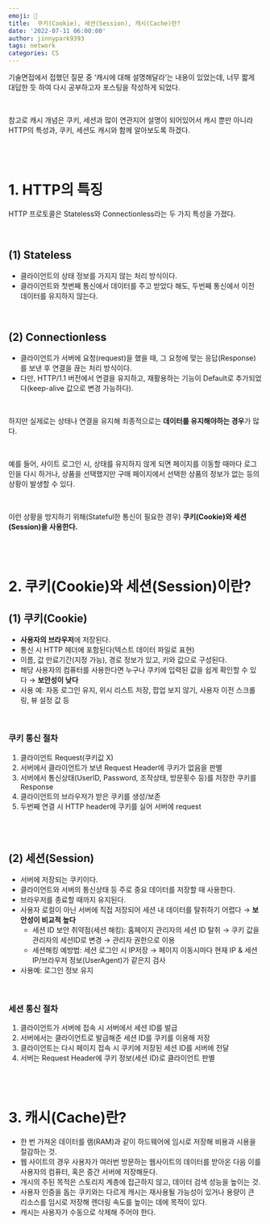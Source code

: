 ```yaml
---
emoji: 💫
title:  쿠키(Cookie), 세션(Session), 캐시(Cache)란?
date: '2022-07-11 06:00:00'
author: jinnypark9393
tags: network
categories: CS
---
```


기술면접에서 접했던 질문 중 ‘캐시에 대해 설명해달라’는 내용이 있었는데, 너무 짧게 대답한 듯 하여 다시 공부하고자 포스팅을 작성하게 되었다. 

<br/>

참고로 캐시 개념은 쿠키, 세션과 많이 연관지어 설명이 되어있어서 캐시 뿐만 아니라 HTTP의 특성과, 쿠키, 세션도 캐시와 함께 알아보도록 하겠다.

<br/><br/>

# 1. HTTP의 특징

HTTP 프로토콜은 Stateless와 Connectionless라는 두 가지 특성을 가졌다.

<br/>

## (1) Stateless

- 클라이언트의 상태 정보를 가지지 않는 처리 방식이다.
- 클라이언트와 첫번째 통신에서 데이터를 주고 받았다 해도, 두번째 통신에서 이전 데이터를 유지하지 않는다.

<br/>

## (2) Connectionless

- 클라이언트가 서버에 요청(request)을 했을 때, 그 요청에 맞는 응답(Response)를 보낸 후 연결을 끊는 처리 방식이다.
- 다만, HTTP/1.1 버전에서 연결을 유지하고, 재활용하는 기능이 Default로 추가되었다(keep-alive 값으로 변경 가능하다).

<br/>

하지만 실제로는 상태나 연결을 유지해 최종적으로는 **데이터를 유지해야하는 경우**가 많다.

<br/>

예를 들어, 사이트 로그인 시, 상태를 유지하지 않게 되면 페이지를 이동할 때마다 로그인을 다시 하거나, 상품을 선택했지만 구매 페이지에서 선택한 상품의 정보가 없는 등의 상황이 발생할 수 있다.

<br/>

이런 상황을 방지하기 위해(Stateful한 통신이 필요한 경우) **쿠키(Cookie)와 세션(Session)을 사용한다.**

<br/><br/>

# 2. 쿠키(Cookie)와 세션(Session)이란?

## (1) 쿠키(Cookie)

- **사용자의 브라우저**에 저장된다.
- 통신 시 HTTP 헤더에 포함된다(텍스트 데이터 파일로 표현)
- 이름, 값 만료기간(지정 가능), 경로 정보가 있고, 키와 값으로 구성된다.
- 해당 사용자의 컴퓨터를 사용한다면 누구나 쿠키에 입력된 값을 쉽게 확인할 수 있다 → **보안성이 낮다**
- 사용 예: 자동 로그인 유지, 위시 리스트 저장, 팝업 보지 않기, 사용자 이전 스크롤링, 뷰 설정 값 등

<br/>

### 쿠키 통신 절차

1. 클라이언트 Request(쿠키값 X)
2. 서버에서 클라이언트가 보낸 Request Header에 쿠키가 없음을 판별
3. 서버에서 통신상태(UserID, Password, 조작상태, 방문횟수 등)를 저장한 쿠키를 Response
4. 클라이언트의 브라우저가 받은 쿠키를 생성/보존
5. 두번째 연결 시 HTTP header에 쿠키를 실어 서버에 request

<br/><br/>

## (2) 세션(Session)

- 서버에 저장되는 쿠키이다.
- 클라이언트와 서버의 통신상태 등 주로 중요 데이터를 저장할 때 사용한다.
- 브라우저를 종료할 때까지 유지된다.
- 사용자 로컬이 아닌 서버에 직접 저장되어 세션 내 데이터를 탈취하기 어렵다 → **보안성이 비교적 높다**
    - 세션 ID 보안 취약점(세션 해킹): 홈페이지 관리자의 세션 ID 탈취 → 쿠키 값을 관리자의 세션ID로 변경 → 관리자 권한으로 이용
    - 세션해킹 예방법: 세션 로그인 시 IP저장 → 페이지 이동시마다 현재 IP & 세션 IP/브라우저 정보(UserAgent)가 같은지 검사
- 사용예: 로그인 정보 유지

<br/>

### 세션 통신 절차

1. 클라이언트가 서버에 접속 시 서버에서 세션 ID를 발급
2. 서버에서는 클라이언트로 발급해준 세션 ID를 쿠키를 이용해 저장
3. 클라이언트는 다시 페이지 접속 시 쿠키에 저장된 세션 ID를 서버에 전달
4. 서버는 Request Header에 쿠키 정보(세션 ID)로 클라이언트 판별

<br/><br/>

# 3. 캐시(Cache)란?

- 한 번 가져온 데이터를 램(RAM)과 같이 하드웨어에 임시로 저장해 비용과 시용을 절감하는 것.
- 웹 사이트의 경우 사용자가 여러번 방문하는 웹사이트의 데이터를 받아온 다음 이를 사용자의 컴퓨터, 혹은 중간 서버에 저장해둔다.
- 개시의 주된 목적은 스토리지 계층에 접근하지 않고, 데이터 검색 성능을 높이는 것.
- 사용자 인증을 돕는 쿠키와는 다르게 캐시는 재사용될 가능성이 있거나 용량이 큰 리소스를 임시로 저장해 렌더링 속도를 높이는 데에 목적이 있다.
- 캐시는 사용자가 수동으로 삭제해 주어야 한다.

<br/><br/>